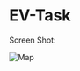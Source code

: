 # EV-Task

Screen Shot:
 
 ![Map](https://user-images.githubusercontent.com/79392613/217532711-0347b8ae-34ae-458c-9a08-4d3dca463c5b.jpeg)

